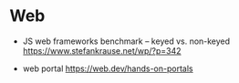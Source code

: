 # Web

- JS web frameworks benchmark – keyed vs. non-keyed
https://www.stefankrause.net/wp/?p=342

- web portal
https://web.dev/hands-on-portals
